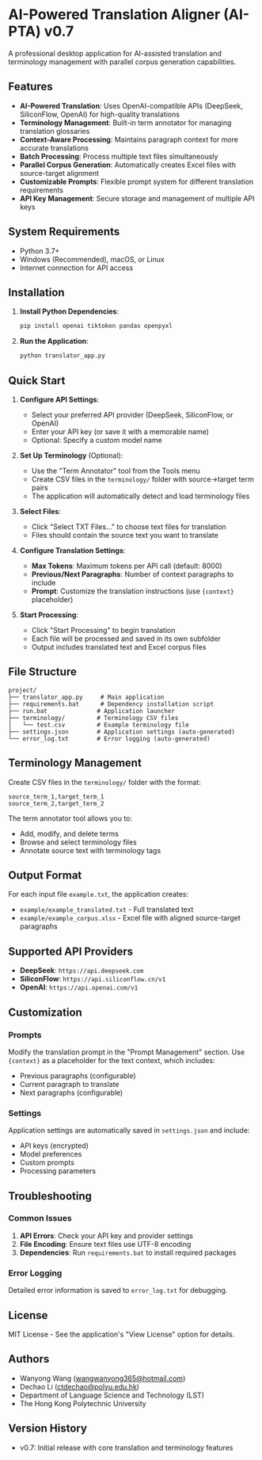 # AI-Powered Translation Aligner (AI-PTA) v0.7

A professional desktop application for AI-assisted translation and terminology management with parallel corpus generation capabilities.

## Features

- **AI-Powered Translation**: Uses OpenAI-compatible APIs (DeepSeek, SiliconFlow, OpenAI) for high-quality translations
- **Terminology Management**: Built-in term annotator for managing translation glossaries
- **Context-Aware Processing**: Maintains paragraph context for more accurate translations
- **Batch Processing**: Process multiple text files simultaneously
- **Parallel Corpus Generation**: Automatically creates Excel files with source-target alignment
- **Customizable Prompts**: Flexible prompt system for different translation requirements
- **API Key Management**: Secure storage and management of multiple API keys

## System Requirements

- Python 3.7+
- Windows (Recommended), macOS, or Linux
- Internet connection for API access

## Installation

1. **Install Python Dependencies**:
   ```bash
   pip install openai tiktoken pandas openpyxl
   ```

2. **Run the Application**:
   ```bash
   python translator_app.py
   ```

## Quick Start

1. **Configure API Settings**:
   - Select your preferred API provider (DeepSeek, SiliconFlow, or OpenAI)
   - Enter your API key (or save it with a memorable name)
   - Optional: Specify a custom model name

2. **Set Up Terminology** (Optional):
   - Use the "Term Annotator" tool from the Tools menu
   - Create CSV files in the `terminology/` folder with source→target term pairs
   - The application will automatically detect and load terminology files

3. **Select Files**:
   - Click "Select TXT Files..." to choose text files for translation
   - Files should contain the source text you want to translate

4. **Configure Translation Settings**:
   - **Max Tokens**: Maximum tokens per API call (default: 8000)
   - **Previous/Next Paragraphs**: Number of context paragraphs to include
   - **Prompt**: Customize the translation instructions (use `{context}` placeholder)

5. **Start Processing**:
   - Click "Start Processing" to begin translation
   - Each file will be processed and saved in its own subfolder
   - Output includes translated text and Excel corpus files

## File Structure

```
project/
├── translator_app.py     # Main application
├── requirements.bat      # Dependency installation script
├── run.bat              # Application launcher
├── terminology/         # Terminology CSV files
│   └── test.csv         # Example terminology file
├── settings.json        # Application settings (auto-generated)
└── error_log.txt        # Error logging (auto-generated)
```

## Terminology Management

Create CSV files in the `terminology/` folder with the format:
```csv
source_term_1,target_term_1
source_term_2,target_term_2
```

The term annotator tool allows you to:
- Add, modify, and delete terms
- Browse and select terminology files
- Annotate source text with terminology tags

## Output Format

For each input file `example.txt`, the application creates:
- `example/example_translated.txt` - Full translated text
- `example/example_corpus.xlsx` - Excel file with aligned source-target paragraphs

## Supported API Providers

- **DeepSeek**: `https://api.deepseek.com`
- **SiliconFlow**: `https://api.siliconflow.cn/v1`
- **OpenAI**: `https://api.openai.com/v1`

## Customization

### Prompts
Modify the translation prompt in the "Prompt Management" section. Use `{context}` as a placeholder for the text context, which includes:
- Previous paragraphs (configurable)
- Current paragraph to translate
- Next paragraphs (configurable)

### Settings
Application settings are automatically saved in `settings.json` and include:
- API keys (encrypted)
- Model preferences
- Custom prompts
- Processing parameters

## Troubleshooting

### Common Issues
1. **API Errors**: Check your API key and provider settings
2. **File Encoding**: Ensure text files use UTF-8 encoding
3. **Dependencies**: Run `requirements.bat` to install required packages

### Error Logging
Detailed error information is saved to `error_log.txt` for debugging.

## License

MIT License - See the application's "View License" option for details.

## Authors

- Wanyong Wang (wangwanyong365@hotmail.com)
- Dechao Li (ctdechao@polyu.edu.hk)
- Department of Language Science and Technology (LST)
- The Hong Kong Polytechnic University

## Version History

- v0.7: Initial release with core translation and terminology features